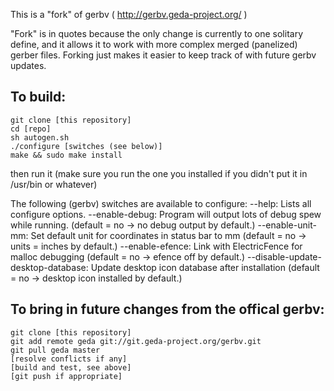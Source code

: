 This is a "fork" of gerbv ( http://gerbv.geda-project.org/ )

"Fork" is in quotes because the only change is currently to one solitary define, and it allows it to work with more complex merged (panelized) gerber files.   Forking just makes it easier to keep track of with future gerbv updates.

To build:
----------------------------------------
    git clone [this repository]
    cd [repo]
    sh autogen.sh
    ./configure [switches (see below)]
    make && sudo make install
   
then run it (make sure you run the one you installed if you didn't put it in /usr/bin or whatever)


The following (gerbv) switches are available to configure:
--help: Lists all configure options.
--enable-debug: Program will output lots of debug spew while running. (default = no -> no debug output by default.)
--enable-unit-mm: Set default unit for coordinates in status bar to mm (default = no -> units = inches by default.)
--enable-efence: Link with ElectricFence for malloc debugging (default = no -> efence off by default.)
--disable-update-desktop-database: Update desktop icon database after installation (default = no -> desktop icon installed by default.)


To bring in future changes from the offical gerbv:
----------------------------------------

    git clone [this repository]
    git add remote geda git://git.geda-project.org/gerbv.git
    git pull geda master
    [resolve conflicts if any]
    [build and test, see above]
    [git push if appropriate]


